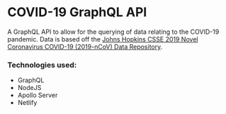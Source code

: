 # COVID-19 GraphQL API
A GraphQL API to allow for the querying of data relating to the COVID-19 pandemic. Data is based off the [Johns Hopkins CSSE 2019 Novel Coronavirus COVID-19 (2019-nCoV) Data Repository](https://github.com/CSSEGISandData/COVID-19).

### Technologies used:
- GraphQL
- NodeJS
- Apollo Server
- Netlify
